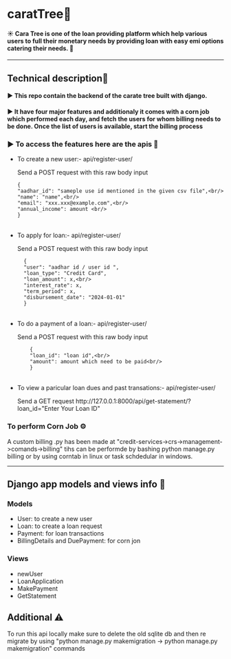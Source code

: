# caratTree💎
<div>
  <h4>☀ Cara Tree is one of the loan providing platform which help various users to full their monetary needs by providing loan with easy emi options catering their needs. 💸</h4>
</div>
<hr/>
<div>
  <h2>Technical description🚀</h2>
  <h4>▶ This repo contain the backend of the carate tree built with django.</h4>
  <h4>▶ It have four major features and additionaly it comes with a corn job which performed each day, and fetch the users for whom billing needs to be done. Once the       list of users is available, start the billing process</h4>

  <h3>▶ To access the features here are the apis 🚥</h3>
  <ul>    
  <li>To create a new user:- api/register-user/</li>
  <p>Send a POST request with this raw body input </p>

  ```
  {
  "aadhar_id": "sameple use id mentioned in the given csv file",<br/>
  "name": "name",<br/>
  "email": "xxx.xxx@example.com",<br/>
  "annual_income": amount <br/>
  }
  ```
  <br/>
  <li>To apply for loan:- api/register-user/</li>
  <p>Send a POST request with this raw body input </p>
  
  ```
    {
    "user": "aadhar id / user id ",
    "loan_type": "Credit Card",
    "loan_amount": x,<br/>
    "interest_rate": x,
    "term_period": x,
    "disbursement_date": "2024-01-01"
    }  
  ```  
<br/>
<li>To do a payment of a loan:- api/register-user/</li>
<p>Send a POST request with this raw body input </p>

```
    {
    "loan_id": "loan id",<br/>
    "amount": amount which need to be paid<br/>
    } 
```
<br/>
<li>To view a paricular loan dues and past transations:- api/register-user/</li>
<p>Send a GET request http://127.0.0.1:8000/api/get-statement/?loan_id="Enter Your Loan ID" </p>
</ul>
  <h3>To perform Corn Job ⚙</h3>
  <p>A custom billing .py has been made at "credit-services->crs->management->comands->billing" tihs can be performde by bashing python manage.py billing
    or by using corntab in linux or task schdedular in windows.</p>  
</div>
<hr/>
<div>
  <h2>Django app models and views info 📜</h2>
  <h3>Models</h3>
  <ul>
    <li>User: to create a new user</li>
    <li>Loan: to create a loan request</li>
    <li>Payment: for loan transactions</li>
    <li>BillingDetails and DuePayment: for corn jon</li>
  </ul>

  <h3>Views</h3>
  <ul>
    <li>newUser</li>
    <li>LoanApplication</li>
    <li>MakePayment</li>
    <li>GetStatement</li>
  </ul>  
</div>

<div>
<h2>Additional ⚠</h2>
<p>To run this api locally make sure to delete the old sqlite db and then re migrate by using "python manage.py makemigration -> python manage.py makemigration" commands</p>
</div>


